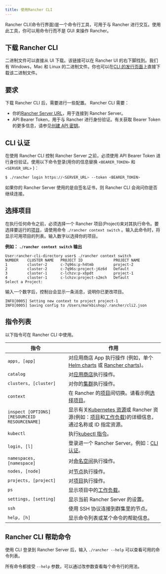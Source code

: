 ```yaml
---
title: 使用Rancher CLI
---
```


Rancher CLI(命令行界面)是一个命令行工具，可用于与 Rancher 进行交互。使用此工具，你可以用命令行而不是 GUI 来操作 Rancher。

## 下载 Rancher CLI

二进制文件可以直接从 UI 下载。该链接可以在 Rancher UI 的右下脚找到。我们有 Windows，Mac 和 Linux 的二进制文件。你也可以在[CLI 的发行页面](https://github.com/rancher/cli/releases)上直接下载该二进制文件。

## 要求

下载 Rancher CLI 后，需要进行一些配置。 Rancher CLI 需要：

* 你的[Rancher Server URL](/docs/admin-settings/_index)，用于连接到 Rancher Server。
* API Bearer Token，用于与 Rancher 进行身份验证。有关获取 Bearer Token 的更多信息，请参见[创建 API 密钥](/docs/user-settings/api-keys/_index)。

## CLI 认证

在使用 Rancher CLI 控制 Rancher Server 之前，必须使用 API​​ Bearer Token 进行身份验证。使用以下命令登录(用你的信息替换 `<BEARER_TOKEN>` 和 `<SERVER_URL>` )：

``` bash
$ ./rancher login https://<SERVER_URL> --token <BEARER_TOKEN>
```

如果你的 Rancher Server 使用的是自签名证书，则 Rancher CLI 会询问你是否继续连接。

## 选择项目

在执行任何命令之前，必须选择一个 Rancher 项目(Project)来对其执行命令。要选择要运行的[项目](/docs/cluster-admin/projects-and-namespaces/_index)，请使用命令 `./rancher context switch` 。输入此命令时，将显示可用项目的列表。输入数字以选择你的项目。

**例如： `./rancher context switch` 输出**

``` 
User:rancher-cli-directory user$ ./rancher context switch
NUMBER    CLUSTER NAME   PROJECT ID              PROJECT NAME
1         cluster-2      c-7q96s:p-h4tmb         project-2
2         cluster-2      c-7q96s:project-j6z6d   Default
3         cluster-1      c-lchzv:p-xbpdt         project-1
4         cluster-1      c-lchzv:project-s2mch   Default
Select a Project:
```

输入一个数字后，控制台会显示一条消息，说明你已更改项目。

``` 
INFO[0005] Setting new context to project project-1
INFO[0005] Saving config to /Users/markbishop/.rancher/cli2.json
```

## 指令列表

以下指令可在 Rancher CLI 中使用。

| 指令                                          | 作用                                                                                                                                                                                                                                                                       |
| --------------------------------------------- | -------------------------------------------------------------------------------------------------------------------------------------------------------------------------------------------------------------------------------------------------------------------------- |
| `apps, [app]` | 对应用商店 App 执行操作 (例如，单个[Helm charts](https://helm.sh/docs/) 或 [Rancher charts](/docs/catalog/custom/_index))。                                                                                                                                                |
| `catalog` | 对[应用商店](/docs/catalog/_index)执行操作。                                                                                                                                                                                                                               |
| `clusters, [cluster]` | 对你的[集群](/docs/cluster-provisioning/_index)执行操作。                                                                                                                                                                                                                  |
| `context` | 在 Rancher 的[项目](/docs/cluster-admin/projects-and-namespaces/_index)间切换。请看示例[选择项目](#选择项目)。                                                                                                                                                             |
| `inspect [OPTIONS] [RESOURCEID RESOURCENAME]` | 显示有关[Kubernetes 资源](https://kubernetes.io/docs/reference/kubectl/cheatsheet/#resource-types)或 Rancher 资源(例如：[项目](/docs/cluster-admin/projects-and-namespaces/_index)和[工作负载](/docs/k8s-in-rancher/workloads/_index))的详细信息，通过名称或 ID 指定资源。 |
| `kubectl` | 执行[kubectl 指令](https://kubernetes.io/docs/reference/kubectl/overview/#operations)。                                                                                                                                                                                    |
| `login, [l]` | 登录进一个 Rancher Server。例如：[CLI 认证](#cli认证)。                                                                                                                                                                                                                    |
| `namespaces, [namespace]` | 对[命名空间](/docs/cluster-admin/projects-and-namespaces/_index)执行操作。                                                                                                                                                                                                 |
| `nodes, [node]` | 对[节点](/docs/overview/concepts/_index)执行操作。                                                                                                                                                                                                                         |
| `projects, [project]` | 对[项目](/docs/cluster-admin/projects-and-namespaces/_index)执行操作。                                                                                                                                                                                                     |
| `ps` | 显示项目中的[工作负载](/docs/k8s-in-rancher/workloads/_index)。                                                                                                                                                                                                            |
| `settings, [setting]` | 显示当前 Rancher Server 的设置。                                                                                                                                                                                                                                           |
| `ssh` | 使用 SSH 协议连接到群集里的节点。                                                                                                                                                                                                                                          |
| `help, [h]` | 显示命令列表或某个命令的帮助信息。                                                                                                                                                                                                                                         |

## Rancher CLI 帮助命令

使用 CLI 登录到 Rancher Server 后，输入 `./rancher --help` 可以查看可用的命令列表。

所有命令都接受 `--help` 参数，可以通过改参数查看每个命令行的用法。

